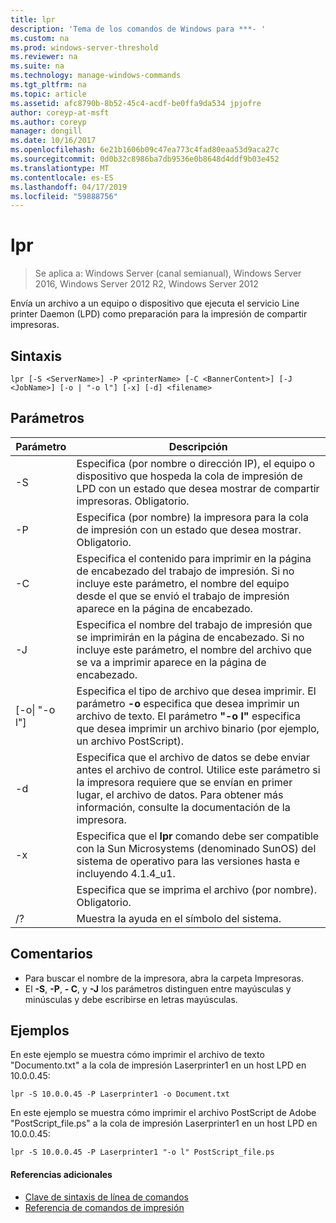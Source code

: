 ```yaml
---
title: lpr
description: 'Tema de los comandos de Windows para ***- '
ms.custom: na
ms.prod: windows-server-threshold
ms.reviewer: na
ms.suite: na
ms.technology: manage-windows-commands
ms.tgt_pltfrm: na
ms.topic: article
ms.assetid: afc8790b-8b52-45c4-acdf-be0ffa9da534 jpjofre
author: coreyp-at-msft
ms.author: coreyp
manager: dongill
ms.date: 10/16/2017
ms.openlocfilehash: 6e21b1606b09c47ea773c4fad80eaa53d9aca27c
ms.sourcegitcommit: 0d0b32c8986ba7db9536e0b8648d4ddf9b03e452
ms.translationtype: MT
ms.contentlocale: es-ES
ms.lasthandoff: 04/17/2019
ms.locfileid: "59888756"
---
```

# <a name="lpr"></a>lpr

>Se aplica a: Windows Server (canal semianual), Windows Server 2016, Windows Server 2012 R2, Windows Server 2012

Envía un archivo a un equipo o dispositivo que ejecuta el servicio Line printer Daemon (LPD) como preparación para la impresión de compartir impresoras.  
  
## <a name="syntax"></a>Sintaxis  
```  
lpr [-S <ServerName>] -P <printerName> [-C <BannerContent>] [-J <JobName>] [-o | "-o l"] [-x] [-d] <filename>  
```  
## <a name="parameters"></a>Parámetros  
|Parámetro|Descripción|  
|-------|--------|  
|-S <ServerName>|Especifica (por nombre o dirección IP), el equipo o dispositivo que hospeda la cola de impresión de LPD con un estado que desea mostrar de compartir impresoras. Obligatorio.|  
|-P <printerName>|Especifica (por nombre) la impresora para la cola de impresión con un estado que desea mostrar. Obligatorio.|  
|-C <BannerContent>|Especifica el contenido para imprimir en la página de encabezado del trabajo de impresión. Si no incluye este parámetro, el nombre del equipo desde el que se envió el trabajo de impresión aparece en la página de encabezado.|  
|-J <JobName>|Especifica el nombre del trabajo de impresión que se imprimirán en la página de encabezado. Si no incluye este parámetro, el nombre del archivo que se va a imprimir aparece en la página de encabezado.|  
|[-o&#124; "-o l"]|Especifica el tipo de archivo que desea imprimir. El parámetro **-o** especifica que desea imprimir un archivo de texto. El parámetro **"-o l"** especifica que desea imprimir un archivo binario (por ejemplo, un archivo PostScript).|  
|-d|Especifica que el archivo de datos se debe enviar antes el archivo de control. Utilice este parámetro si la impresora requiere que se envían en primer lugar, el archivo de datos. Para obtener más información, consulte la documentación de la impresora.|  
|-x|Especifica que el **lpr** comando debe ser compatible con la Sun Microsystems (denominado SunOS) del sistema de operativo para las versiones hasta e incluyendo 4.1.4_u1.|  
|<FileName>|Especifica que se imprima el archivo (por nombre). Obligatorio.|  
|/?|Muestra la ayuda en el símbolo del sistema.|  
## <a name="remarks"></a>Comentarios  
-   Para buscar el nombre de la impresora, abra la carpeta Impresoras.  
-   El **-S**, **-P**, **- C**, y **-J** los parámetros distinguen entre mayúsculas y minúsculas y debe escribirse en letras mayúsculas.  
## <a name="BKMK_examples"></a>Ejemplos  
En este ejemplo se muestra cómo imprimir el archivo de texto "Documento.txt" a la cola de impresión Laserprinter1 en un host LPD en 10.0.0.45:  
```  
lpr -S 10.0.0.45 -P Laserprinter1 -o Document.txt  
```  
En este ejemplo se muestra cómo imprimir el archivo PostScript de Adobe "PostScript_file.ps" a la cola de impresión Laserprinter1 en un host LPD en 10.0.0.45:  
```  
lpr -S 10.0.0.45 -P Laserprinter1 "-o l" PostScript_file.ps  
```  

#### <a name="additional-references"></a>Referencias adicionales  
-   [Clave de sintaxis de línea de comandos](command-line-syntax-key.md)  
-   [Referencia de comandos de impresión](print-command-reference.md)  
